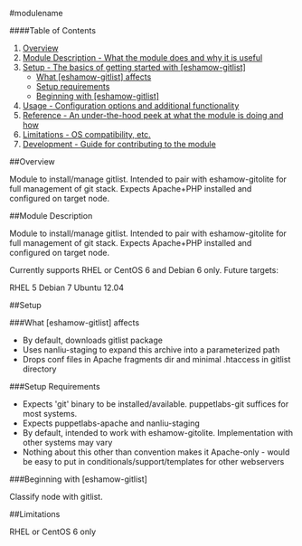 #modulename

####Table of Contents

1. [Overview](#overview)
2. [Module Description - What the module does and why it is useful](#module-description)
3. [Setup - The basics of getting started with [eshamow-gitlist]](#setup)
    * [What [eshamow-gitlist] affects](#what-[eshamow-gitlist]-affects)
    * [Setup requirements](#setup-requirements)
    * [Beginning with [eshamow-gitlist]](#beginning-with-[eshamow-gitlist])
4. [Usage - Configuration options and additional functionality](#usage)
5. [Reference - An under-the-hood peek at what the module is doing and how](#reference)
5. [Limitations - OS compatibility, etc.](#limitations)
6. [Development - Guide for contributing to the module](#development)

##Overview

Module to install/manage gitlist. Intended to pair with eshamow-gitolite for full management of git stack. Expects Apache+PHP installed and configured on target node.

##Module Description

Module to install/manage gitlist. Intended to pair with eshamow-gitolite for full management of git stack. Expects Apache+PHP installed and configured on target node.

Currently supports RHEL or CentOS 6 and Debian 6 only. Future targets:

RHEL 5
Debian 7
Ubuntu 12.04

##Setup

###What [eshamow-gitlist] affects

* By default, downloads gitlist package
* Uses nanliu-staging to expand this archive into a parameterized path
* Drops conf files in Apache fragments dir and minimal .htaccess in gitlist directory

###Setup Requirements

* Expects 'git' binary to be installed/available. puppetlabs-git suffices for most systems.
* Expects puppetlabs-apache and nanliu-staging
* By default, intended to work with eshamow-gitolite. Implementation with other systems may vary
* Nothing about this other than convention makes it Apache-only - would be easy to put in conditionals/support/templates for other webservers
  
###Beginning with [eshamow-gitlist]  

Classify node with gitlist.

##Limitations

RHEL or CentOS 6 only
